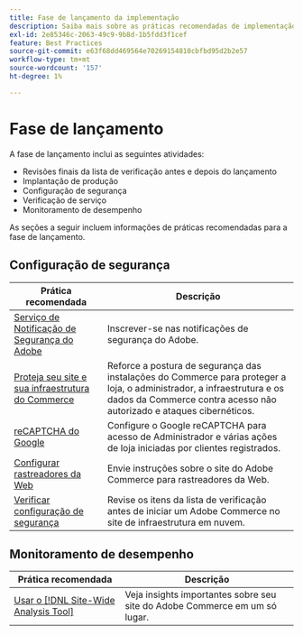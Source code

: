 ```yaml
---
title: Fase de lançamento da implementação
description: Saiba mais sobre as práticas recomendadas de implementação para a fase de lançamento de projetos do Adobe Commerce.
exl-id: 2e85346c-2063-49c9-9b8d-1b5fdd3f1cef
feature: Best Practices
source-git-commit: e63f68dd469564e70269154810cbfbd95d2b2e57
workflow-type: tm+mt
source-wordcount: '157'
ht-degree: 1%

---
```


# Fase de lançamento

A fase de lançamento inclui as seguintes atividades:

- Revisões finais da lista de verificação antes e depois do lançamento
- Implantação de produção
- Configuração de segurança
- Verificação de serviço
- Monitoramento de desempenho

As seções a seguir incluem informações de práticas recomendadas para a fase de lançamento.

## Configuração de segurança

| Prática recomendada | Descrição |
|------------------------------------------------------------------------------------------------------------------------------------|--------------------------------------------------------------------------------------------------------------------------------------------------------------------------|
| [Serviço de Notificação de Segurança do Adobe](https://www.adobe.com/subscription/adbeSecurityNotifications.html) | Inscrever-se nas notificações de segurança do Adobe. |
| [Proteja seu site e sua infraestrutura do Commerce](security-best-practices.md) | Reforce a postura de segurança das instalações do Commerce para proteger a loja, o administrador, a infraestrutura e os dados da Commerce contra acesso não autorizado e ataques cibernéticos. |
| [reCAPTCHA do Google](https://experienceleague.adobe.com/docs/commerce-admin/systems/security/captcha/security-google-recaptcha.html) | Configure o Google reCAPTCHA para acesso de Administrador e várias ações de loja iniciadas por clientes registrados. |
| [Configurar rastreadores da Web](robots-txt.md) | Envie instruções sobre o site do Adobe Commerce para rastreadores da Web. |
| [Verificar configuração de segurança](https://experienceleague.adobe.com/docs/commerce-cloud-service/user-guide/launch/checklist.html) | Revise os itens da lista de verificação antes de iniciar um Adobe Commerce no site de infraestrutura em nuvem. |

## Monitoramento de desempenho

| Prática recomendada | Descrição |
|------------------------------------------------------------------------------------------------------------------------------------------------|----------------------------------------------------------------------|
| [Usar o [!DNL Site-Wide Analysis Tool]](../../../tools/site-wide-analysis-tool/intro.md#integrations-with-other-adobe-commerce-support-tools) | Veja insights importantes sobre seu site do Adobe Commerce em um só lugar. |
